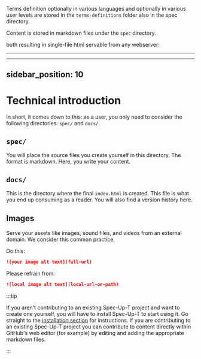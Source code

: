 Terms definition optionally in various languages and optionally in various user levels are stored in the `terms-definitions` folder also in the spec directory.

Content is stored in markdown files under the `spec` directory.

both resulting in single-file html servable from any webserver:


- - - 

---
sidebar_position: 10
---

# Technical introduction

In short, it comes down to this: as a user, you only need to consider the following directories: `spec/` and `docs/`.

## `spec/`

You will place the source files you create yourself in this directory. The format is markdown. Here, you write your content.

## `docs/`

This is the directory where the final `index.html` is created. This file is what you end up consuming as a reader. You will also find a version history here.

## Images

Serve your assets like images, sound files, and videos from an external domain. We consider this common practice.

Do this:
```markdown
![your image alt text](full-url)
```

Please refrain from:

```markdown
![local image alt text](local-url-or-path)
```

:::tip

If you aren't contributing to an existing Spec-Up-T project and want to create one yourself, you will have to install Spec-Up-T to start using it. Go straight to the [installation section](../getting-started/installation.md) for instructions. If you are contributing to an existing Spec-Up-T project you can contribute to content directly within GitHub's web editor (for example) by editing and adding the appropriate markdown files.

:::
